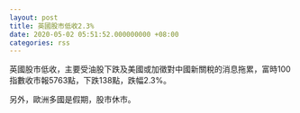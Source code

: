 ```yaml
---
layout: post
title: 英國股市低收2.3%
date: 2020-05-02 05:51:52.000000000 +08:00
categories: rss
---
```


英國股市低收，主要受油股下跌及美國或加徵對中國新關稅的消息拖累，富時100指數收市報5763點，下跌138點，跌幅2.3%。

另外，歐洲多國是假期，股市休市。
